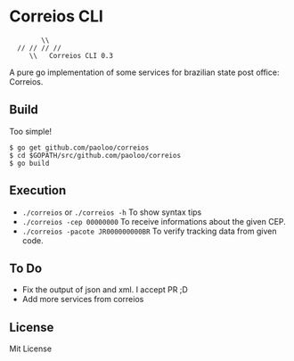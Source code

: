 # Correios CLI
```
        \\
  // // // //
     \\   Correios CLI 0.3
```
A pure go implementation of some services for brazilian state post office: Correios.

## Build

Too simple!
```
$ go get github.com/paoloo/correios
$ cd $GOPATH/src/github.com/paoloo/correios
$ go build
```
## Execution

- `./correios`  or `./correios -h` To show syntax tips
- `./correios -cep 00000000` To receive informations about the given CEP.
- `./correios -pacote JR000000000BR` To verify tracking data from given code.

## To Do
- Fix the output of json and xml. I accept PR ;D
- Add more services from correios

## License
Mit License

